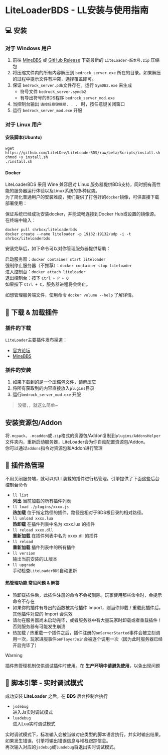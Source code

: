 # LiteLoaderBDS - LL安装与使用指南

## 💻 安装

### 对于 Windows 用户

1. 前往 [MineBBS](https://www.minebbs.com/liteloader/) 或 [GitHub Release](https://github.com/LiteLDev/LiteLoader/releases) 下载最新的 `LiteLoader-版本号.zip` 压缩包
2. 将压缩文件内的所有内容解压到 `bedrock_server.exe` 所在的目录。如果解压的过程中提示文件有冲突，选择覆盖即可。
3. 保证 `bedrock_server.pdb`文件存在。运行 `SymDB2.exe` 来生成  
   - 符号文件 `bedrock_server.symdb2`
   - 有导出符号的BDS程序 `bedrock_server_mod.exe`
4. 当控制台输出 `请按任意键继续. . . ` 时，按任意键关闭窗口
5. 运行 `bedrock_server_mod.exe` 开服

### 对于 Linux 用户

#### 安装脚本(Ubuntu)

```
wget https://github.com/LiteLDev/LiteLoaderBDS/raw/beta/Scripts/install.sh
chmod +x install.sh
./install.sh
```

#### Docker

LiteLoaderBDS 采用 Wine 兼容层对 Linux 服务器提供BDS支持，同时拥有高性能的服务器运行体验以及Linux系统的多种优势。  
为了简化普通用户的安装难度，我们提供了打包好的`docker`镜像，可供直接下载部署使用：

保证系统已经成功安装docker，并能流畅连接到Docker Hub或设置的镜像源。  
在终端中输入：

```
docker pull shrbox/liteloaderbds
docker create --name liteloader -p 19132:19132/udp -i -t shrbox/liteloaderbds
```

安装完毕后，如下命令可以对你管理服务器提供帮助：

启动服务器：`docker container start liteloader`  
强制停止服务器（不推荐）：`docker container stop liteloader`  
进入控制台：`docker attach liteloader`  
退出控制台：按下 `Ctrl + P + Q`  
如果按下 `Ctrl + C`，服务器进程将会终止。  

如想管理服务端文件，使用命令 `docker volume --help` 了解详情。  

## 🎯 下载 & 加载插件

### 插件的下载

`LiteLoader`主要插件发布渠道：

- [官方论坛](https://forum.litebds.com/)
- [MineBBS](https://www.minebbs.com/resources/?prefix_id=59)

### 插件的安装

1. 如果下载到的是一个压缩包文件，请解压它
2. 将所有获取到的内容直接放入`plugins`目录
3. 运行`bedrock_server_mod.exe` 开服

> 没错，，就这么简单~

## 安装资源包/Addon
将`.mcpack`、`.mcaddon`或`.zip`格式的资源包/Addon复制到`plugins/AddonsHelper`文件夹内，重新启动服务器，LiteLoader会为你自动配置资源包/Addon。  
你可以通过`addons`指令对资源包和Addon进行管理

## 🔌 插件热管理

不用关闭服务端，就可以对LL装载的插件进行热管理。引擎提供了下面这些后台控制台命令

- `ll list`  
  **列出** 当前加载的所有插件列表
- `ll load ./plugins/xxxx.js`  
  **热加载** 位于指定路径的插件。路径是相对于BDS根目录的相对路径。
- `ll unload xxxx.lua`  
  **热卸载** 在插件列表中名为 xxxx.lua 的插件
- `ll reload xxxx.dll`  
  **重新加载** 在插件列表中名为 xxxx.dll 的插件
- `ll reload`  
  **重新加载** 插件列表中的所有插件
- `ll version`  
  输出当前安装的LL版本
- `ll upgrade`  
  手动检查`LiteLoaderBDS`自动更新

#### 热管理功能 常见问题 & 解答

- 热卸载插件后，此插件注册的命令不会被删除。玩家使用那些命令时，会提示命令不存在
- 如果你的插件有导出的函数被其他插件 Import，则当你卸载 / 重载此插件后，其他插件对应的 Import 会失效  
- 请勿在服务器尚未启动完毕，或者服务器中有大量玩家时卸载或者重载插件！否则服务器有可能发生崩溃
- 热加载 / 热重载一个插件之后，插件注册的`onServerStarted`事件会被立刻调用一次，玩家进服事件`onPlayerJoin`会被逐个调用一次（因为此时服务器已经开启完毕了）

>[!WARNING]
>
>插件热管理机制仅供调试插件时使用。在 **生产环境中请避免使用**，以免出现问题

## 📡 脚本引擎 - 实时调试模式

成功安装 **LiteLoader** 之后，在 **BDS** 后台控制台执行

- `jsdebug`  
  进入Js实时调试模式
- `luadebug`  
  进入Lua实时调试模式

实时调试模式下，标准输入会被当做对应类型的脚本语言执行，并实时输出结果。  
如果发生错误，引擎将输出错误信息与堆栈跟踪信息。  
再次输入对应的`jsdebug`或`luadebug`将退出实时调试模式。